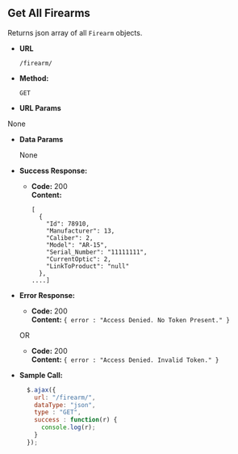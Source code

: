 **Get All Firearms**
----
  Returns json array of all `Firearm` objects.

* **URL**

  `/firearm/`

* **Method:**

  `GET`

*  **URL Params**

  None

* **Data Params**

  None

* **Success Response:**

  * **Code:** 200 <br />
    **Content:**
    ```
    [
	  {
	    "Id": 78910,
	    "Manufacturer": 13,
	    "Caliber": 2,
	    "Model": "AR-15",
	    "Serial_Number": "11111111",
	    "CurrentOptic": 2,
	    "LinkToProduct": "null"
	  },
    ....]
    ```

* **Error Response:**

  * **Code:** 200 <br />
    **Content:** `{ error : "Access Denied. No Token Present." }`

   OR

  * **Code:** 200 <br />
      **Content:** `{ error : "Access Denied. Invalid Token." }`

* **Sample Call:**

  ```javascript
    $.ajax({
      url: "/firearm/",
      dataType: "json",
      type : "GET",
      success : function(r) {
        console.log(r);
      }
    });
  ```
